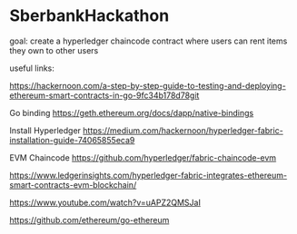 # SberbankHackathon

goal: create a hyperledger chaincode contract where users can rent items they own to other users



useful links:

https://hackernoon.com/a-step-by-step-guide-to-testing-and-deploying-ethereum-smart-contracts-in-go-9fc34b178d78git 


Go binding
https://geth.ethereum.org/docs/dapp/native-bindings

Install Hyperledger
https://medium.com/hackernoon/hyperledger-fabric-installation-guide-74065855eca9

EVM Chaincode
https://github.com/hyperledger/fabric-chaincode-evm

https://www.ledgerinsights.com/hyperledger-fabric-integrates-ethereum-smart-contracts-evm-blockchain/

https://www.youtube.com/watch?v=uAPZ2QMSJaI

https://github.com/ethereum/go-ethereum
